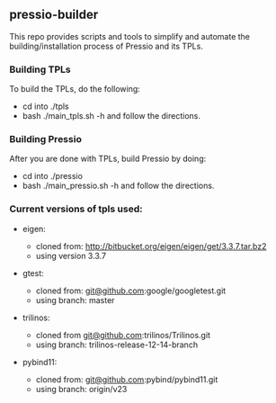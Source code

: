 
## pressio-builder

This repo provides scripts and tools to simplify
and automate the building/installation process of Pressio and its TPLs.

### Building TPLs
To build the TPLs, do the following:
- cd into ./tpls
- bash ./main_tpls.sh -h
and follow the directions.


### Building Pressio
After you are done with TPLs, build Pressio by doing:
- cd into ./pressio
- bash ./main_pressio.sh -h
and follow the directions.


### Current versions of tpls used:

* eigen:
  - cloned from: http://bitbucket.org/eigen/eigen/get/3.3.7.tar.bz2
  - using version 3.3.7

* gtest:
  - cloned from: git@github.com:google/googletest.git
  - using branch: master

* trilinos:
  - cloned from git@github.com:trilinos/Trilinos.git
  - using branch: trilinos-release-12-14-branch

* pybind11:
  - cloned from: git@github.com:pybind/pybind11.git
  - using branch: origin/v23
